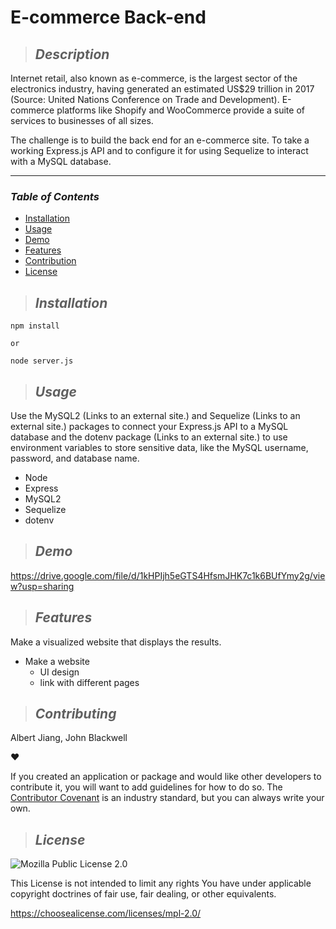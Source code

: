 # **E-commerce Back-end**


>## **_Description_**

Internet retail, also known as e-commerce, is the largest sector of the electronics industry, having generated an estimated US$29 trillion in 2017 (Source: United Nations Conference on Trade and Development). E-commerce platforms like Shopify and WooCommerce provide a suite of services to businesses of all sizes. 

The challenge is to build the back end for an e-commerce site. To take a working Express.js API and to configure it for using Sequelize to interact with a MySQL database.


---
### **_Table of Contents_**

* [Installation](#installation)
* [Usage](#usage)
* [Demo](#demo)
* [Features](#features)
* [Contribution](#contribution)
* [License](#license)

>## **_Installation_**

```
npm install
```
`or`
```
node server.js
```


>## **_Usage_**

Use the MySQL2 (Links to an external site.) and Sequelize (Links to an external site.) packages to connect your Express.js API to a MySQL database and the dotenv package (Links to an external site.) to use environment variables to store sensitive data, like the MySQL username, password, and database name.

- Node
- Express
- MySQL2
- Sequelize
- dotenv


>## **_Demo_**

https://drive.google.com/file/d/1kHPIjh5eGTS4HfsmJHK7c1k6BUfYmy2g/view?usp=sharing


>## **_Features_**

Make a visualized website that displays the results.

- Make a website
  - UI design
  - link with different pages

>## **_Contributing_**

Albert Jiang, John Blackwell

❤️

If you created an application or package and would like other developers to contribute it, you will want to add guidelines for how to do so. The [Contributor Covenant](https://www.contributor-covenant.org/) is an industry standard, but you can always write your own.



>## **_License_**

![Mozilla Public License 2.0](https://img.shields.io/badge/license-Mozilla%20Public%20License%202.0-green.svg)

This License is not intended to limit any rights You have under
    applicable copyright doctrines of fair use, fair dealing, or other
    equivalents.

https://choosealicense.com/licenses/mpl-2.0/

